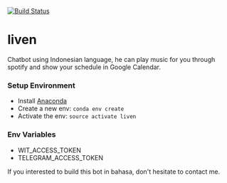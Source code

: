 [![Build Status](https://travis-ci.org/kreuks/liven.svg?branch=master)](https://travis-ci.org/kreuks/liven)

# liven

Chatbot using Indonesian language, he can play music for you through spotify and show your schedule
in Google Calendar.

### Setup Environment
- Install [Anaconda](https://anaconda.org/)
- Create a new env: `conda env create`
- Activate the env: `source activate liven`

### Env Variables
- WIT_ACCESS_TOKEN
- TELEGRAM_ACCESS_TOKEN

If you interested to build this bot in bahasa, don't hesitate to contact me.